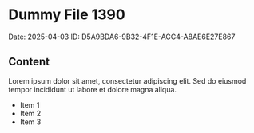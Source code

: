 # Dummy File 1390

Date: 2025-04-03
ID: D5A9BDA6-9B32-4F1E-ACC4-A8AE6E27E867

## Content

Lorem ipsum dolor sit amet, consectetur adipiscing elit.
Sed do eiusmod tempor incididunt ut labore et dolore magna aliqua.

* Item 1
* Item 2
* Item 3
